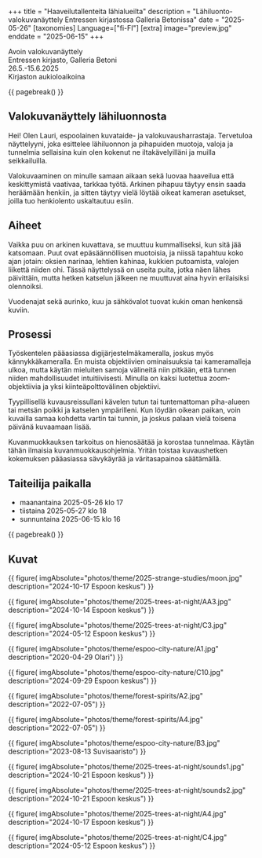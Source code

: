 +++
title = "Haaveilutallenteita lähialueilta"
description = "Lähiluonto-valokuvanäyttely Entressen kirjastossa Galleria Betonissa"
date = "2025-05-26"
[taxonomies]
Language=["fi-FI"]
[extra]
image="preview.jpg"
enddate = "2025-06-15"
+++

Avoin valokuvanäyttely<br>
Entressen kirjasto, Galleria Betoni<br>
26.5.-15.6.2025<br>
Kirjaston aukioloaikoina

{{ pagebreak() }}

## Valokuvanäyttely lähiluonnosta

Hei! Olen Lauri, espoolainen kuvataide- ja valokuvausharrastaja. Tervetuloa näyttelyyni, joka esittelee lähiluonnon ja pihapuiden muotoja, valoja ja tunnelmia sellaisina kuin olen kokenut ne iltakävelyilläni ja muilla seikkailuilla.

Valokuvaaminen on minulle samaan aikaan sekä luovaa haaveilua että keskittymistä vaativaa, tarkkaa työtä. Arkinen pihapuu täytyy ensin saada heräämään henkiin, ja sitten täytyy vielä löytää oikeat kameran asetukset, joilla tuo henkiolento uskaltautuu esiin.

## Aiheet

Vaikka puu on arkinen kuvattava, se muuttuu kummalliseksi, kun sitä jää katsomaan. Puut ovat epäsäännöllisen muotoisia, ja niissä tapahtuu koko ajan jotain: oksien narinaa, lehtien kahinaa, kukkien putoamista, valojen liikettä niiden ohi. Tässä näyttelyssä on useita puita, jotka näen lähes päivittäin, mutta hetken katselun jälkeen ne muuttuvat aina hyvin erilaisiksi olennoiksi.

Vuodenajat sekä aurinko, kuu ja sähkövalot tuovat kukin oman henkensä kuviin.

## Prosessi

Työskentelen pääasiassa digijärjestelmäkameralla, joskus myös kännykkäkameralla. En muista objektiivien ominaisuuksia tai kameramalleja ulkoa, mutta käytän mieluiten samoja välineitä niin pitkään, että tunnen niiden mahdollisuudet intuitiivisesti. Minulla on kaksi luotettua zoom-objektiivia ja yksi kiinteäpolttovälinen objektiivi.

Tyypillisellä kuvausreissullani kävelen tutun tai tuntemattoman piha-alueen tai metsän poikki ja katselen ympärilleni. Kun löydän oikean paikan, voin kuvailla samaa kohdetta vartin tai tunnin, ja joskus palaan vielä toisena päivänä kuvaamaan lisää.

Kuvanmuokkauksen tarkoitus on hienosäätää ja korostaa tunnelmaa. Käytän tähän ilmaisia kuvanmuokkausohjelmia. Yritän toistaa kuvaushetken kokemuksen pääasiassa sävykäyrää ja väritasapainoa säätämällä.

## Taiteilija paikalla

- maanantaina 2025-05-26 klo 17
- tiistaina 2025-05-27 klo 18
- sunnuntaina 2025-06-15 klo 16

{{ pagebreak() }}

## Kuvat

{{
    figure(
        imgAbsolute="photos/theme/2025-strange-studies/moon.jpg"
        description="2024-10-17 Espoon keskus")
}}

{{
    figure(
        imgAbsolute="photos/theme/2025-trees-at-night/AA3.jpg"
        description="2024-10-14 Espoon keskus")
}}

{{
    figure(
        imgAbsolute="photos/theme/2025-trees-at-night/C3.jpg"
        description="2024-05-12 Espoon keskus")
}}

{{
    figure(
        imgAbsolute="photos/theme/espoo-city-nature/A1.jpg"
        description="2020-04-29 Olari")
}}

{{
    figure(
        imgAbsolute="photos/theme/espoo-city-nature/C10.jpg"
        description="2024-09-29 Espoon keskus")
}}

{{
    figure(
        imgAbsolute="photos/theme/forest-spirits/A2.jpg"
        description="2022-07-05")
}}

{{
    figure(
        imgAbsolute="photos/theme/forest-spirits/A4.jpg"
        description="2022-07-05")
}}

{{
    figure(
        imgAbsolute="photos/theme/espoo-city-nature/B3.jpg"
        description="2023-08-13 Suvisaaristo")
}}

{{
    figure(
        imgAbsolute="photos/theme/2025-trees-at-night/sounds1.jpg"
        description="2024-10-21 Espoon keskus")
}}

{{
    figure(
        imgAbsolute="photos/theme/2025-trees-at-night/sounds2.jpg"
        description="2024-10-21 Espoon keskus")
}}

{{
    figure(
        imgAbsolute="photos/theme/2025-trees-at-night/A4.jpg"
        description="2024-10-17 Espoon keskus")
}}

{{
    figure(
        imgAbsolute="photos/theme/2025-trees-at-night/C4.jpg"
        description="2024-05-12 Espoon keskus")
}}
